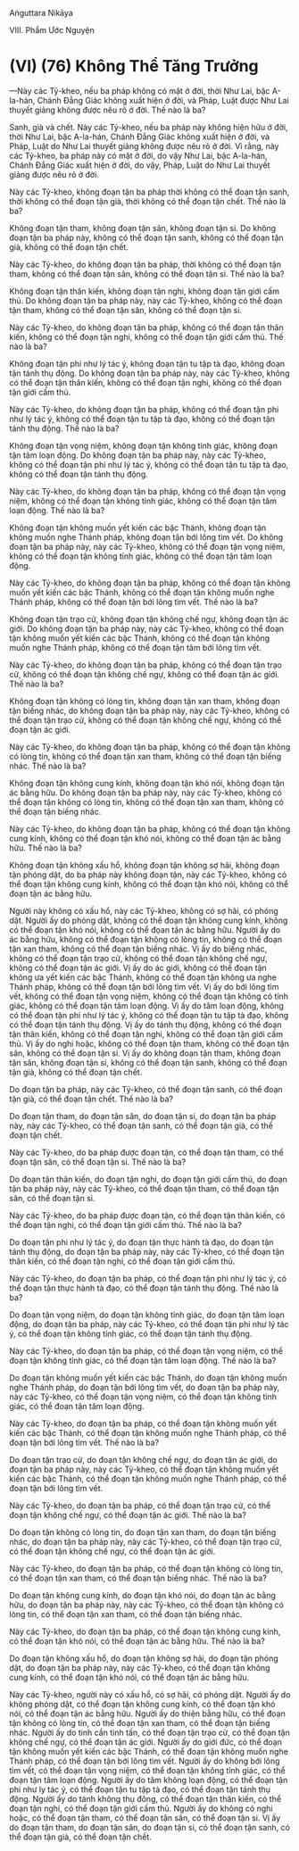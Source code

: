 Aṅguttara Nikāya

VIII. Phẩm Ước Nguyện

# (VI) (76) Không Thể Tăng Trưởng

—Này các Tỷ-kheo, nếu ba pháp không có mặt ở đời, thời Như Lai, bậc A-la-hán, Chánh Ðẳng Giác không xuất hiện ở đời, và Pháp, Luật được Như Lai thuyết giảng không được nêu rõ ở đời. Thế nào là ba?

Sanh, già và chết. Này các Tỷ-kheo, nếu ba pháp này không hiện hữu ở đời, thời Như Lai, bậc A-la-hán, Chánh Ðẳng Giác không xuất hiện ở đời, và Pháp, Luật do Như Lai thuyết giảng không được nêu rõ ở đời. Vì rằng, này các Tỷ-kheo, ba pháp này có mặt ở đời, do vậy Như Lai, bậc A-la-hán, Chánh Ðẳng Giác xuất hiện ở đời, do vậy, Pháp, Luật do Như Lai thuyết giảng được nêu rõ ở đời.

Này các Tỷ-kheo, không đoạn tận ba pháp thời không có thể đoạn tận sanh, thời không có thể đoạn tận già, thời không có thể đoạn tận chết. Thế nào là ba?

Không đoạn tận tham, không đoạn tận sân, không đoạn tận si. Do không đoạn tận ba pháp này, không có thể đoạn tận sanh, không có thể đoạn tận già, không có thể đoạn tận chết.

Này các Tỷ-kheo, do không đoạn tận ba pháp, thời không có thể đoạn tận tham, không có thể đoạn tận sân, không có thể đoạn tận si. Thế nào là ba?

Không đoạn tận thân kiến, không đoạn tận nghi, không đoạn tận giới cấm thủ. Do không đoạn tận ba pháp này, này các Tỷ-kheo, không có thể đoạn tận tham, không có thể đoạn tận sân, không có thể đoạn tận si.

Này các Tỷ-kheo, do không đoạn tận ba pháp, không có thể đoạn tận thân kiến, không có thể đoạn tận nghi, không có thể đoạn tận giới cấm thủ. Thế nào là ba?

Không đoạn tận phi như lý tác ý, không đoạn tận tu tập tà đạo, không đoạn tận tánh thụ động. Do không đoạn tận ba pháp này, này các Tỷ-kheo, không có thể đoạn tận thân kiến, không có thể đoạn tận nghi, không có thể đọan tận giới cấm thủ.

Này các Tỷ-kheo, do không đoạn tận ba pháp, không có thể đoạn tận phi như lý tác ý, không có thể đoạn tận tu tập tà đạo, không có thể đoạn tận tánh thụ động. Thế nào là ba?

Không đoạn tận vọng niệm, không đoạn tận không tỉnh giác, không đoạn tận tâm loạn động. Do không đoạn tận ba pháp này, này các Tỷ-kheo, không có thể đoạn tận phi như lý tác ý, không có thể đoạn tận tu tập tà đạo, không có thể đoạn tận tánh thụ động.

Này các Tỷ-kheo, do không đoạn tận ba pháp, không có thể đoạn tận vọng niệm, không có thể đoạn tận không tỉnh giác, không có thể đoạn tận tâm loạn động. Thế nào là ba?

Không đoạn tận không muốn yết kiến các bậc Thánh, không đoạn tận không muốn nghe Thánh pháp, không đoạn tận bới lông tìm vết. Do không đoạn tận ba pháp này, này các Tỷ-kheo, không có thể đoạn tận vọng niệm, không có thể đoạn tận không tỉnh giác, không có thể đoạn tận tâm loạn động.

Này các Tỷ-kheo, do không đoạn tận ba pháp, không có thể đoạn tận không muốn yết kiến các bậc Thánh, không có thể đoạn tận không muốn nghe Thánh pháp, không có thể đoạn tận bới lông tìm vết. Thế nào là ba?

Không đoạn tận trạo cử, không đọan tận không chế ngự, không đoạn tận ác giới. Do không đoạn tận ba pháp này, này các Tỷ-kheo, không có thể đoạn tận không muốn yết kiến các bậc Thánh, không có thể đoạn tận không muốn nghe Thánh pháp, không có thể đoạn tận tâm bới lông tìm vết.

Này các Tỷ-kheo, do không đoạn tận ba pháp, không có thể đoạn tận trạo cử, không có thể đoạn tận không chế ngự, không có thể đoạn tận ác giới. Thế nào là ba?

Không đoạn tận không có lòng tin, không đoạn tận xan tham, không đoạn tận biếng nhác, do không đoạn tận ba pháp này, này các Tỷ-kheo, không có thể đoạn tận trạo cử, không có thể đoạn tận không chế ngự, không có thể đoạn tận ác giới.

Này các Tỷ-kheo, do không đoạn tận ba pháp, không có thể đoạn tận không có lòng tin, không có thể đoạn tận xan tham, không có thể đoạn tận biếng nhác. Thế nào là ba?

Không đoạn tận không cung kính, không đoạn tận khó nói, không đoạn tận ác bằng hữu. Do không đoạn tận ba pháp này, này các Tỷ-kheo, không có thể đoạn tận không có lòng tin, không có thể đoạn tận xan tham, không có thể đoạn tận biếng nhác.

Này các Tỷ-kheo, do không đoạn tận ba pháp, không có thể đoạn tận không cung kính, không có thể đoạn tận khó nói, không có thể đoạn tận ác bằng hữu. Thế nào là ba?

Không đoạn tận không xấu hổ, không đoạn tận không sợ hãi, không đoạn tận phóng dật, do ba pháp này không đoạn tận, này các Tỷ-kheo, không có thể đoạn tận không cung kính, không có thể đoạn tận khó nói, không có thể đoạn tận ác bằng hữu.

Người này không có xấu hổ, này các Tỷ-kheo, không có sợ hãi, có phóng dật. Người ấy do phóng dật, không có thể đoạn tận không cung kính, không có thể đoạn tận khó nói, không có thể đọan tận ác bằng hữu. Người ấy do ác bằng hữu, không có thể đoạn tận không có lòng tin, không có thể đoạn tận xan tham, không có thể đoạn tận biếng nhác. Vị ấy do biếng nhác, không có thể đoạn tận trạo cử, không có thể đoạn tận không chế ngự, không có thể đoạn tận ác giới. Vị ấy do ác giới, không có thể đoạn tận không ưa yết kiến các bậc Thánh, không có thể đoạn tận không ưa nghe Thánh pháp, không có thể đoạn tận bới lông tìm vết. Vị ấy do bới lông tìm vết, không có thể đoạn tận vọng niệm, không có thể đoạn tận không có tỉnh giác, không có thể đoạn tận tâm loạn động. Vị ấy do tâm loạn động, không có thể đoạn tận phi như lý tác ý, không có thể đoạn tận tu tập tà đạo, không có thể đoạn tận tánh thụ động. Vị ấy do tánh thụ động, không có thể đoạn tận thân kiến, không có thể đoạn tận nghi, không có thể đoạn tận giới cấm thủ. Vị ấy do nghi hoặc, không có thể đoạn tận tham, không có thể đoạn tận sân, không có thể đoạn tận si. Vị ấy do không đoạn tận tham, không đoạn tận sân, không đoạn tận si, không có thể đoạn tận sanh, không có thể đoạn tận già, không có thể đoạn tận chết.

Do đoạn tận ba pháp, này các Tỷ-kheo, có thể đoạn tận sanh, có thể đoạn tận già, có thể đoạn tận chết. Thế nào là ba?

Do đoạn tận tham, do đoạn tận sân, do đoạn tận si, do đoạn tận ba pháp này, này các Tỷ-kheo, có thể đoạn tận sanh, có thể đoạn tận già, có thể đoạn tận chết.

Này các Tỷ-kheo, do ba pháp được đoạn tận, có thể đoạn tận tham, có thể đoạn tận sân, có thể đoạn tận si. Thế nào là ba?

Do đoạn tận thân kiến, do đoạn tận nghi, do đoạn tận giới cấm thủ, do đoạn tận ba pháp này, này các Tỷ-kheo, có thể đoạn tận tham, có thể đoạn tận sân, có thể đoạn tận si.

Này các Tỷ-kheo, do ba pháp được đoạn tận, có thể đoạn tận thân kiến, có thể đoạn tận nghi, có thể đoạn tận giới cấm thủ. Thế nào là ba?

Do đoạn tận phi như lý tác ý, do đoạn tận thực hành tà đạo, do đoạn tận tánh thụ động, do đoạn tận ba pháp này, này các Tỷ-kheo, có thể đoạn tận thân kiến, có thể đoạn tận nghi, có thể đoạn tận giới cấm thủ.

Này các Tỷ-kheo, do đoạn tận ba pháp, có thể đoạn tận phi như lý tác ý, có thể đoạn tận thực hành tà đạo, có thể đoạn tận tánh thụ động. Thế nào là ba?

Do đoạn tận vọng niệm, do đoạn tận không tỉnh giác, do đoạn tận tâm loạn động, do đoạn tận ba pháp, này các Tỷ-kheo, có thể đoạn tận phi như lý tác ý, có thể đoạn tận không tỉnh giác, có thể đoạn tận tánh thụ động.

Này các Tỷ-kheo, do đoạn tận ba pháp, có thể đoạn tận vọng niệm, có thể đoạn tận không tỉnh giác, có thể đoạn tận tâm loạn động. Thế nào là ba?

Do đoạn tận không muốn yết kiến các bậc Thánh, do đoạn tận không muốn nghe Thánh pháp, do đoạn tận bới lông tìm vết, do đoạn tận ba pháp này, này các Tỷ-kheo, có thể đoạn tận vọng niệm, có thể đoạn tận không tỉnh giác, có thể đoạn tận tâm loạn động.

Này các Tỷ-kheo, do đoạn tận ba pháp, có thể đoạn tận không muốn yết kiến các bậc Thánh, có thể đoạn tận không muốn nghe Thánh pháp, có thể đoạn tận bới lông tìm vết. Thế nào là ba?

Do đoạn tận trạo cử, do đoạn tận không chế ngự, do đoạn tận ác giới, do đoạn tận ba pháp này, này các Tỷ-kheo, có thể đoạn tận không muốn yết kiến các bậc Thánh, có thể đoạn tận không muốn nghe Thánh pháp, có thể đoạn tận bới lông tìm vết.

Này các Tỷ-kheo, do đoạn tận ba pháp, có thể đoạn tận trạo cử, có thể đoạn tận không chế ngự, có thể đoạn tận ác giới. Thế nào là ba?

Do đoạn tận không có lòng tin, do đoạn tận xan tham, do đoạn tận biếng nhác, do đoạn tận ba pháp này, này các Tỷ-kheo, có thể đoạn tận trạo cử, có thể đoạn tận không chế ngự, có thể đoạn tận ác giới.

Này các Tỷ-kheo, do đoạn tận ba pháp, có thể đoạn tận không có lòng tin, có thể đoạn tận xan tham, có thể đoạn tận biếng nhác. Thế nào là ba?

Do đoạn tận không cung kính, do đoạn tận khó nói, do đoạn tận ác bằng hữu, do đoạn tận ba pháp này, này các Tỷ-kheo, có thể đoạn tận không có lòng tin, có thể đoạn tận xan tham, có thể đoạn tận biếng nhác.

Này các Tỷ-kheo, do đoạn tận ba pháp, có thể đoạn tận không cung kính, có thể đoạn tận khó nói, có thể đoạn tận ác bằng hữu. Thế nào là ba?

Do đoạn tận không xấu hổ, do đoạn tận không sợ hãi, do đoạn tận phóng dật, do đoạn tận ba pháp này, này các Tỷ-kheo, có thể đoạn tận không cung kính, có thể đoạn tận khó nói, có thể đoạn tận ác bằng hữu.

Này các Tỷ-kheo, người này có xấu hổ, có sợ hãi, có phóng dật. Người ấy do không phóng dật, có thể đoạn tận không cung kính, có thể đoạn tận khó nói, có thể đoạn tận ác bằng hữu. Người ấy do thiện bằng hữu, có thể đoạn tận không có lòng tin, có thể đoạn tận xan tham, có thể đoạn tận biếng nhác. Người ấy do tinh cần tinh tấn, có thể đoạn tận trạo cử, có thể đoạn tận không chế ngự, có thể đoạn tận ác giới. Người ấy do giới đức, có thể đoạn tận không muốn yết kiến các bậc Thánh, có thể đoạn tận không muốn nghe Thánh pháp, có thể đoạn tận bới lông tìm vết. Người ấy do không bới lông tìm vết, có thể đoạn tận vọng niệm, có thể đoạn tận không tỉnh giác, có thể đoạn tận tâm loạn động. Người ấy do tâm không loạn động, có thể đoạn tận phi như ly tác ý, có thể đoạn tận tu tập tà đạo, có thể đoạn tận tánh thụ động. Người ấy do tánh không thụ đông, có thể đoạn tận thân kiến, có thể đoạn tận nghi, có thể đoạn tận giới cấm thủ. Người ấy do không có nghi hoặc, có thể đoạn tận tham, có thể đoạn tận sân, có thể đoạn tận si. Vị ấy do đoạn tận tham, do đoạn tận sân, do đoạn tận si, có thể đoạn tận sanh, có thể đoạn tận già, có thể đoạn tận chết.

